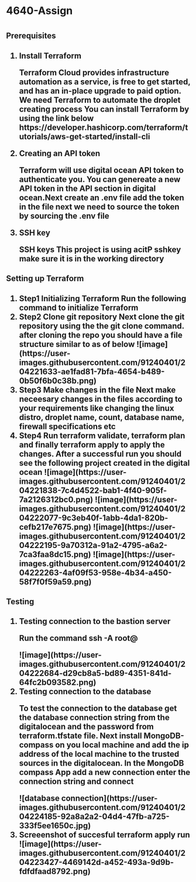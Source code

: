 <H1> 4640-Assign <H1>
<H2> Prerequisites <H2>
<ol>
  <li>Install Terraform</li>
 <p> Terraform Cloud provides infrastructure automation as a service, is free to get started, and has an in-place upgrade to paid option. We need Terraform to automate the droplet creating process You can install Terraform by using the link below https://developer.hashicorp.com/terraform/tutorials/aws-get-started/install-cli </p>
  <li>Creating an API token</li>
   <p> Terraform will use digital ocean API token to authenticate you. You can genereate a new API token in the API section in digital ocean.Next create an .env file add the token in the file next we need to source the token by sourcing the .env file </p>
  <li>SSH key</li>
  <p> SSH keys This project is using acitP sshkey make sure it is in the working directory </p>
</ol>

<H2> Setting up Terraform <H2>
<ol>
   <li> Step1  Initializing Terraform Run the following command to initialize Terraform
   <li> Step2  Clone git repository Next clone the git repository using the the git clone command. after cloning the repo you should have a file structure similar to   as of below
   ![image](https://user-images.githubusercontent.com/91240401/204221633-ae1fad81-7bfa-4654-b489-0b50f6b0c38b.png)

   <li> Step3  Make changes in the file Next make neceesary changes in the files according to your requirements like changing the linux distro, droplet name, count, database name, firewall specifications etc
   <li> Step4 Run terraform validate, terraform plan and finally terraform apply to apply the changes. After a successful run you should see the following project created in the digital ocean
   ![image](https://user-images.githubusercontent.com/91240401/204221838-7c4d4522-bab1-4f40-905f-7a2126312bc0.png)
   ![image](https://user-images.githubusercontent.com/91240401/204222077-9c3eb40f-1abb-4da1-820b-cefb217e7675.png)
   ![image](https://user-images.githubusercontent.com/91240401/204222195-9a70312a-91a2-4795-a6a2-7ca3faa8dc15.png)
   ![image](https://user-images.githubusercontent.com/91240401/204222263-4af09f53-958e-4b34-a450-58f7f0f59a59.png)

   
</ol>

<H2> Testing <H2>
<ol>
  <li> Testing connection to the bastion server
  <p> Run the command ssh -A root@<ip-address> </p>
  ![image](https://user-images.githubusercontent.com/91240401/204222684-d29cb8a5-bd89-4351-841d-64fc2b093582.png)
  <li> Testing connection to the database
  <p> To test the connection to the database get the database connection string from the digitalocean and the password from terraform.tfstate file. Next install MongoDB-compass on you local machine and add the ip address of the local machine to the trusted sources in the digitalocean. In the MongoDB compass App add a new connection enter the connection string and connect </p>
  ![database connection](https://user-images.githubusercontent.com/91240401/204224185-92a8a2a2-04d4-47fb-a725-333f5ee1650c.jpg)
  <li> Screeenshot of succesful terraform apply run 
  ![image](https://user-images.githubusercontent.com/91240401/204223427-4469142d-a452-493a-9d9b-fdfdfaad8792.png)

</ol>

